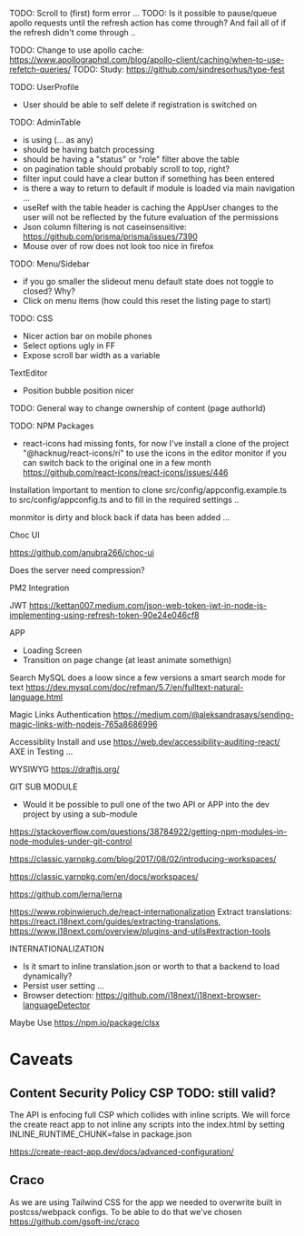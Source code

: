 TODO: Scroll to (first) form error ... 
TODO: Is it possible to pause/queue apollo requests until the refresh action has come through? 
      And fail all of if the refresh didn't come through .. 


TODO: Change to use apollo cache: https://www.apollographql.com/blog/apollo-client/caching/when-to-use-refetch-queries/
TODO: Study: https://github.com/sindresorhus/type-fest


TODO: UserProfile
- User should be able to self delete if registration is switched on 


TODO: AdminTable
- is using (... as any)
- should be having batch processing
- should be having a "status" or "role" filter above the table 
- on pagination table should probably scroll to top, right? 
- filter input could have a clear button if something has been entered
- is there a way to return to default if module is loaded via main navigation ... 
- useRef with the table header is caching the AppUser changes to the user will not be reflected by the future evaluation of the permissions
- Json column filtering is not caseinsensitive: https://github.com/prisma/prisma/issues/7390
- Mouse over of row does not look too nice in firefox


TODO: Menu/Sidebar
- if you go smaller the slideout menu default state does not toggle to closed? Why? 
- Click on menu items (how could this reset the listing page to start)


TODO: CSS
- Nicer action bar on mobile phones
- Select options ugly in FF
- Expose scroll bar width as a variable 

TextEditor
- Position bubble position nicer 


TODO: General way to change ownership of content (page authorId)


TODO: NPM Packages
- react-icons had missing fonts, for now I've install a clone of the project "@hacknug/react-icons/ri" to use the icons in the editor
monitor if you can switch back to the original one in a few month https://github.com/react-icons/react-icons/issues/446 

Installation
Important to mention to clone src/config/appconfig.example.ts to src/config/appconfig.ts and to fill in the required settings .. 


monmitor is dirty and block back if data has been added ... 


Choc UI 

https://github.com/anubra266/choc-ui




Does the server need compression? 


PM2 Integration 

JWT 
https://kettan007.medium.com/json-web-token-jwt-in-node-js-implementing-using-refresh-token-90e24e046cf8


APP
- Loading Screen 
- Transition on page change (at least animate somethign)


Search MySQL does a loow since a few versions a smart search mode for text
https://dev.mysql.com/doc/refman/5.7/en/fulltext-natural-language.html

Magic Links Authentication
https://medium.com/@aleksandrasays/sending-magic-links-with-nodejs-765a8686996


Accessiblity
Install and use https://web.dev/accessibility-auditing-react/ AXE in Testing ...

WYSIWYG
https://draftjs.org/


GIT SUB MODULE 
- Would it be possible to pull one of the two API or APP into the dev project by using a sub-module 

https://stackoverflow.com/questions/38784922/getting-npm-modules-in-node-modules-under-git-control

https://classic.yarnpkg.com/blog/2017/08/02/introducing-workspaces/

https://classic.yarnpkg.com/en/docs/workspaces/

https://github.com/lerna/lerna

https://www.robinwieruch.de/react-internationalization
Extract translations: https://react.i18next.com/guides/extracting-translations, https://www.i18next.com/overview/plugins-and-utils#extraction-tools


INTERNATIONALIZATION
- Is it smart to inline translation.json or worth to that a backend to load dynamically?
- Persist user setting ... 
- Browser detection: https://github.com/i18next/i18next-browser-languageDetector


Maybe Use 
https://npm.io/package/clsx


# Caveats

## Content Security Policy CSP TODO: still valid?
The API is enfocing full CSP which collides with inline scripts. We will force the create react app to not inline any scripts into the index.html by setting INLINE_RUNTIME_CHUNK=false
in package.json

https://create-react-app.dev/docs/advanced-configuration/


## Craco
As we are using Tailwind CSS for the app we needed to overwrite built in postcss/webpack configs. To be able to do that we've chosen https://github.com/gsoft-inc/craco


